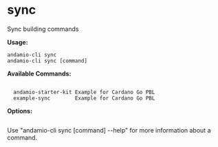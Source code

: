 # sync
Sync building commands



**Usage:**
```
andamio-cli sync
andamio-cli sync [command]
```


**Available Commands:**
```

  andamio-starter-kit Example for Cardano Go PBL
  example-sync        Example for Cardano Go PBL

```

**Options:**
```

```

Use "andamio-cli sync [command] --help" for more information about a command.
